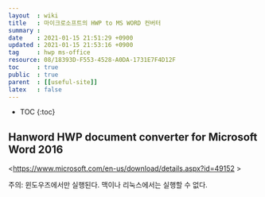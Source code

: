 ```yaml
---
layout  : wiki
title   : 마이크로소프트의 HWP to MS WORD 컨버터
summary : 
date    : 2021-01-15 21:51:29 +0900
updated : 2021-01-15 21:53:16 +0900
tag     : hwp ms-office
resource: 08/18393D-F553-4528-A0DA-1731E7F4D12F
toc     : true
public  : true
parent  : [[useful-site]]
latex   : false
---
```

* TOC
{:toc}

## Hanword HWP document converter for Microsoft Word 2016

<https://www.microsoft.com/en-us/download/details.aspx?id=49152 >

주의: 윈도우즈에서만 실행된다. 맥이나 리눅스에서는 실행할 수 없다.

